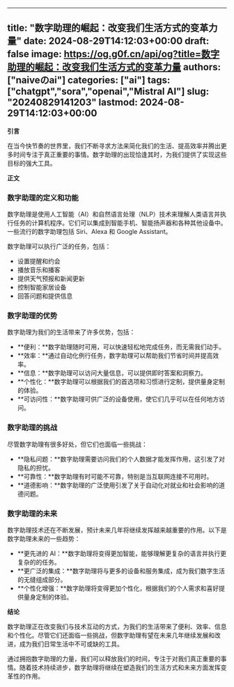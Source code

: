 
---
title: "数字助理的崛起：改变我们生活方式的变革力量"
date: 2024-08-29T14:12:03+00:00
draft: false
image: https://og.g0f.cn/api/og?title=数字助理的崛起：改变我们生活方式的变革力量
authors: ["naiveのai"]
categories: ["ai"]
tags: ["chatgpt","sora","openai","Mistral AI"]
slug: "20240829141203"
lastmod: 2024-08-29T14:12:03+00:00
---
**引言**

在当今快节奏的世界里，我们不断寻求方法来简化我们的生活、提高效率并腾出更多时间专注于真正重要的事情。数字助理的出现恰逢其时，为我们提供了实现这些目标的强大工具。

**正文**

### 数字助理的定义和功能

数字助理是使用人工智能（AI）和自然语言处理（NLP）技术来理解人类语言并执行任务的计算机程序。它们可以集成到智能手机、智能扬声器和各种其他设备中。一些流行的数字助理包括 Siri、Alexa 和 Google Assistant。

数字助理可以执行广泛的任务，包括：

- 设置提醒和约会
- 播放音乐和播客
- 提供天气预报和新闻更新
- 控制智能家居设备
- 回答问题和提供信息

### 数字助理的优势

数字助理为我们的生活带来了许多优势，包括：

- **便利：**数字助理随时可用，可以快速轻松地完成任务，而无需我们动手。
- **效率：**通过自动化例行任务，数字助理可以帮助我们节省时间并提高效率。
- **信息：**数字助理可以访问大量信息，可以提供即时答案和洞察力。
- **个性化：**数字助理可以根据我们的首选项和习惯进行定制，提供量身定制的体验。
- **可访问性：**数字助理可供广泛的设备使用，使它们几乎可以在任何地方访问。

### 数字助理的挑战

尽管数字助理有很多好处，但它们也面临一些挑战：

- **隐私问题：**数字助理需要访问我们的个人数据才能发挥作用，这引发了对隐私的担忧。
- **可靠性：**数字助理有时可能不可靠，特别是当互联网连接不可用时。
- **道德影响：**数字助理的广泛使用引发了关于自动化对就业和社会影响的道德问题。

### 数字助理的未来

数字助理技术还在不断发展，预计未来几年将继续发挥越来越重要的作用。以下是数字助理未来的一些趋势：

- **更先进的 AI：**数字助理将变得更加智能，能够理解更复杂的语言并执行更复杂的的任务。
- **更广泛的集成：**数字助理将与更多的设备和服务集成，成为我们数字生活的无缝组成部分。
- **个性化增强：**数字助理将变得更加个性化，根据我们的个人需求和喜好提供量身定制的体验。

**结论**

数字助理正在改变我们与技术互动的方式，为我们的生活带来了便利、效率、信息和个性化。尽管它们还面临一些挑战，但数字助理有望在未来几年继续发展和改进，成为我们日常生活中不可或缺的工具。

通过拥抱数字助理的力量，我们可以释放我们的时间，专注于对我们真正重要的事情。随着技术持续进步，数字助理将继续在塑造我们的生活方式和未来方面发挥变革性的作用。